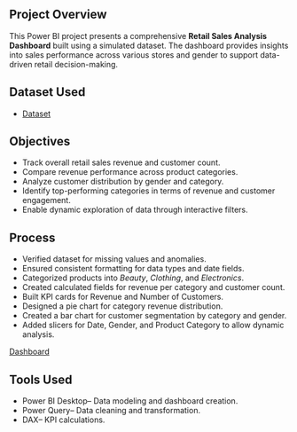 ## Project Overview
This Power BI project presents a comprehensive **Retail Sales Analysis Dashboard** built using a simulated dataset. The dashboard provides insights into sales performance across various stores and gender to support data-driven retail decision-making.

## Dataset Used 
- <a href="https://github.com/mulausitafadzwa/Retail-Sales-Analysis/blob/main/Dataset.csv">Dataset</a>

## Objectives
- Track overall retail sales revenue and customer count.
- Compare revenue performance across product categories.
- Analyze customer distribution by gender and category.
- Identify top-performing categories in terms of revenue and customer engagement.
- Enable dynamic exploration of data through interactive filters.

## Process 
- Verified dataset for missing values and anomalies.
- Ensured consistent formatting for data types and date fields.
- Categorized products into *Beauty*, *Clothing*, and *Electronics*.
- Created calculated fields for revenue per category and customer count.
- Built KPI cards for Revenue and Number of Customers.
- Designed a pie chart for category revenue distribution.
- Created a bar chart for customer segmentation by category and gender.
- Added slicers for Date, Gender, and Product Category to allow dynamic analysis.

 <a href="https://github.com/mulausitafadzwa/Retail-Sales-Analysis/blob/main/Retail%20Sales%20Screenshot.png">Dashboard</a>
  

## Tools Used
- Power BI Desktop– Data modeling and dashboard creation.
- Power Query– Data cleaning and transformation.
- DAX– KPI calculations.
